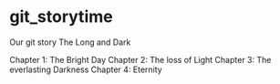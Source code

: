 # git_storytime


Our git story
The Long and Dark

Chapter 1: The Bright Day
Chapter 2: The loss of Light
Chapter 3: The everlasting Darkness
Chapter 4: Eternity
